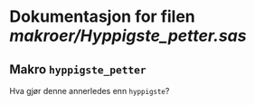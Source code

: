 
# Dokumentasjon for filen *makroer/Hyppigste_petter.sas*


## Makro `hyppigste_petter`

Hva gjør denne annerledes enn `hyppigste`?


